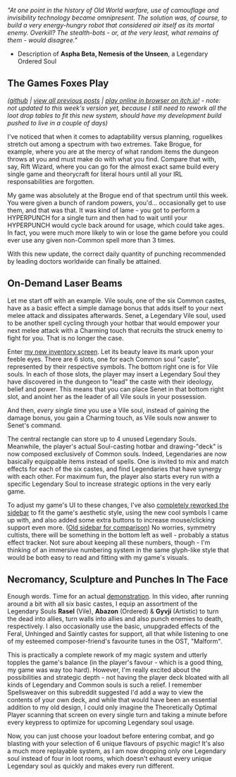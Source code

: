 *"At one point in the history of Old World warfare, use of camouflage and invisibility technology became omnipresent. The solution was, of course, to build a very energy-hungry robot that considered air itself as its mortal enemy. Overkill? The stealth-bots - or, at the very least, what remains of them - would disagree."*

- Description of **Aspha Beta, Nemesis of the Unseen**, a Legendary Ordered Soul

## The Games Foxes Play 
*([github](https://github.com/Oneirical/The-Games-Foxes-Play) | [view all previous posts](https://github.com/Oneirical/The-Games-Foxes-Play/tree/main/design/Development%20Logs) | [play online in browser on itch.io!](https://oneirical.itch.io/tgfp) - note: not updated to this week's version yet, because I still need to rework all the loot drop tables to fit this new system, should have my development build pushed to live in a couple of days)*

I've noticed that when it comes to adaptability versus planning, roguelikes stretch out among a spectrum with two extremes. Take Brogue, for example, where you are at the mercy of what random items the dungeon throws at you and must make do with what you find. Compare that with, say, Rift Wizard, where you can go for the almost exact same build every single game and theorycraft for literal hours until all your IRL responsabilities are forgotten.

My game was absolutely at the Brogue end of that spectrum until this week. You were given a bunch of random powers, you'd... occasionally get to use them, and that was that. It was kind of lame - you got to perform a HYPERPUNCH for a single turn and then had to wait until your HYPERPUNCH would cycle back around for usage, which could take ages. In fact, you were much more likely to win or lose the game before you could ever use any given non-Common spell more than 3 times.

With this new update, the correct daily quantity of punching recommended by leading doctors worldwide can finally be attained.

## On-Demand Laser Beams

Let me start off with an example. Vile souls, one of the six Common castes, have as a basic effect a simple damage bonus that adds itself to your next melee attack and dissipates afterwards. Senet, a Legendary Vile soul, used to be another spell cycling through your hotbar that would empower your next melee attack with a Charming touch that recruits the struck enemy to fight for you. That is no longer the case.

Enter [my new inventory screen](https://cdn.discordapp.com/attachments/504088568084561930/1058529928708112475/Capture_decran_le_2022-12-30_a_18.39.36.png). Let its beauty leave its mark upon your feeble eyes. There are 6 slots, one for each Common soul "caste", represented by their respective symbols. The bottom right one is for Vile souls. In each of those slots, the player may insert a Legendary Soul they have discovered in the dungeon to "lead" the caste with their ideology, belief and power. This means that you can place Senet in that bottom right slot, and anoint her as the leader of all Vile souls in your possession.

And then, *every single time* you use a Vile soul, instead of gaining the damage bonus, you gain a Charming touch, as Vile souls now answer to Senet's command.

The central rectangle can store up to 4 unused Legendary Souls. Meanwhile, the player's actual Soul-casting hotbar and drawing-"deck" is now composed exclusively of Common souls. Indeed, Legendaries are now basically equippable items instead of spells. One is invited to mix and match effects for each of the six castes, and find Legendaries that have synergy with each other. For maximum fun, the player also starts every run with a specific Legendary Soul to increase strategic options in the very early game.

To adjust my game's UI to these changes, I've also [completely reworked the sidebar](https://cdn.discordapp.com/attachments/504088568084561930/1058529928393523260/Capture_decran_le_2022-12-30_a_18.38.26.png) to fit the game's aesthetic style, using the new cool symbols I came up with, and also added some extra buttons to increase mouse/clicking support even more. ([Old sidebar for comparison](https://cdn.discordapp.com/attachments/504088568084561930/1058530271160438794/Capture_decran_le_2022-12-30_a_18.41.10.png)) No worries, symmetry cultists, there will be something in the bottom left as well - probably a status effect tracker. Not sure about keeping all these numbers, though - I'm thinking of an immersive numbering system in the same glyph-like style that would be both easy to read and fitting with my game's visuals.

## Necromancy, Sculpture and Punches In The Face

Enough words. Time for an actual [demonstration](https://www.youtube.com/watch?v=qBa0GWu0JZ4). In this video, after running around a bit with all six basic castes, I equip an assortment of the Legendary Souls **Rasel** (Vile), **Abazon** (Ordered) & **Gyvji** (Artistic) to turn the dead into allies, turn walls into allies and also punch enemies to death, respectively. I also occasionally use the basic, unupgraded effects of the Feral, Unhinged and Saintly castes for support, all that while listening to one of my esteemed composer-friend's favourite tunes in the OST, "Malform".

This is practically a complete rework of my magic system and utterly topples the game's balance (in the player's favour - which is a good thing, my game was way too hard). However, I'm really excited about the possibilities and strategic depth - not having the player deck bloated with all kinds of Legendary and Common souls is such a relief. I remember Spellsweaver on this subreddit suggested I'd add a way to view the contents of your own deck, and while that would have been an essential addition to my old design, I could only imagine the Theoretically Optimal Player scanning that screen on every single turn and taking a minute before every keypress to optimize for upcoming Legendary soul usage. 

Now, you can just choose your loadout before entering combat, and go blasting with your selection of 6 unique flavours of psychic magic! It's also a much more replayable system, as I am now dropping only one Legendary soul instead of four in loot rooms, which doesn't exhaust every unique Legendary soul as quickly and makes every run different.